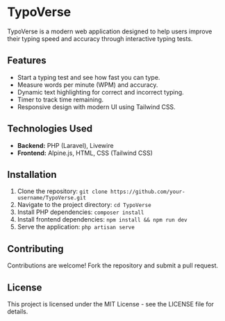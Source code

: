 # TypoVerse

TypoVerse is a modern web application designed to help users improve their typing speed and accuracy through interactive typing tests.

## Features

- Start a typing test and see how fast you can type.
- Measure words per minute (WPM) and accuracy.
- Dynamic text highlighting for correct and incorrect typing.
- Timer to track time remaining.
- Responsive design with modern UI using Tailwind CSS.

## Technologies Used

- **Backend:** PHP (Laravel), Livewire
- **Frontend:** Alpine.js, HTML, CSS (Tailwind CSS)

## Installation

1. Clone the repository: `git clone https://github.com/your-username/TypoVerse.git`
2. Navigate to the project directory: `cd TypoVerse`
3. Install PHP dependencies: `composer install`
4. Install frontend dependencies: `npm install && npm run dev`
5. Serve the application: `php artisan serve`


## Contributing

Contributions are welcome! Fork the repository and submit a pull request.

## License

This project is licensed under the MIT License - see the LICENSE file for details.
